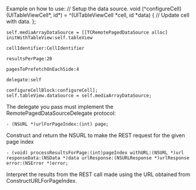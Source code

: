 Example on how to use:
    // Setup the data source.
    void (^configureCell)(UITableViewCell*, id*) = ^(UITableViewCell *cell, id *data) {
		// Update cell with data.
    };


    self.mediaArrayDataSource = [[TCRemotePagedDataSource alloc] initWithTableView:self.tableView
                                                                    cellIdentifier:CellIdentifier
                                                                    resultsPerPage:20
                                                         pagesToPrefetchOnEachSide:4
                                                                          delegate:self
                                                                configureCellBlock:configureCell];
    self.tableView.dataSource = self.mediaArrayDataSource;
	
	
	
The delegate you pass must implement the RemotePagedDataSourceDelegate protocol:

	- (NSURL *)urlForPageIndex:(int) page;
Construct and return the NSURL to make the REST request for the given page index

	- (void) processResultsForPage:(int)pageIndex withURL:(NSURL *)url responseData:(NSData *)data urlResponse:(NSURLResponse *)urlResponse error:(NSError *)error;
Interpret the results from the REST call made using the URL obtained from ConstructURLForPageIndex.

